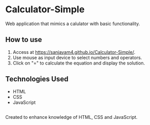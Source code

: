 # Calculator-Simple

Web application that mimics a calulator with basic functionality.

## How to use
1. Access at <https://sanjayam4.github.io/Calculator-Simple/>.
2. Use mouse as input device to select numbers and operators.
3. Click on "=" to calculate the equation and display the solution.

## Technologies Used

- HTML
- CSS
- JavaScript

##
Created to enhance knowledge of HTML, CSS and JavaScript.
